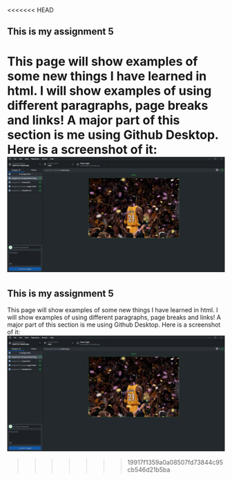 <<<<<<< HEAD
## This is my assignment 5

This page will show examples of some new things I have learned in html. I will show examples of using different paragraphs, page breaks and links! A major part of this section is me using Github Desktop. Here is a screenshot of it:
![Kobe](./images/myownGitHub.png)
=======
## This is my assignment 5

This page will show examples of some new things I have learned in html. I will show examples of using different paragraphs, page breaks and links! A major part of this section is me using Github Desktop. Here is a screenshot of it:
![Kobe](./images/myownGitHub.png)
>>>>>>> 19917f1359a0a08507fd73844c95cb546d21b5ba
